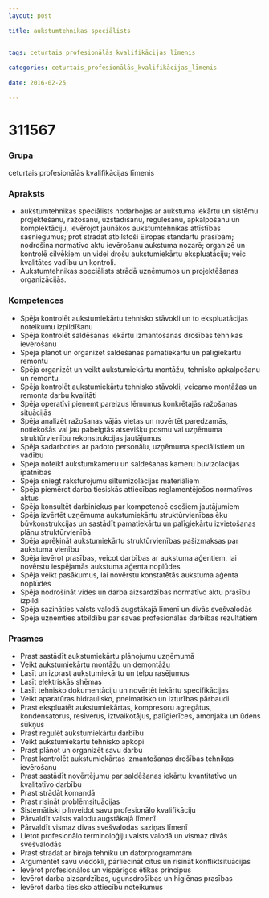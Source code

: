 ```yaml
---
layout: post
    
title: aukstumtehnikas speciālists

    
tags: ceturtais_profesionālās_kvalifikācijas_līmenis
    
categories: ceturtais_profesionālās_kvalifikācijas_līmenis
    
date: 2016-02-25
    
---
```

# 311567

### Grupa
ceturtais profesionālās kvalifikācijas līmenis


### Apraksts

* aukstumtehnikas speciālists nodarbojas ar aukstuma iekārtu un sistēmu projektēšanu, ražošanu, uzstādīšanu, regulēšanu, apkalpošanu un komplektāciju, ievērojot jaunākos aukstumtehnikas attīstības sasniegumus; prot strādāt atbilstoši Eiropas standartu prasībām; nodrošina normatīvo aktu ievērošanu aukstuma nozarē; organizē un kontrolē cilvēkiem un videi drošu aukstumiekārtu ekspluatāciju; veic kvalitātes vadību un kontroli. 
* Aukstumtehnikas speciālists strādā uzņēmumos un projektēšanas organizācijās. 

### Kompetences

* Spēja kontrolēt aukstumiekārtu tehnisko stāvokli un to ekspluatācijas noteikumu izpildīšanu
* Spēja kontrolēt saldēšanas iekārtu izmantošanas drošības tehnikas ievērošanu
* Spēja plānot un organizēt saldēšanas pamatiekārtu un palīgiekārtu remontu
* Spēja organizēt un veikt aukstumiekārtu montāžu, tehnisko apkalpošanu un remontu
* Spēja kontrolēt aukstumiekārtu tehnisko stāvokli, veicamo montāžas un remonta darbu kvalitāti
* Spēja operatīvi pieņemt pareizus lēmumus konkrētajās ražošanas situācijās
* Spēja analizēt ražošanas vājās vietas un novērtēt paredzamās, notiekošās vai jau pabeigtās atsevišķu posmu vai uzņēmuma struktūrvienību rekonstrukcijas jautājumus
* Spēja sadarboties ar padoto personālu, uzņēmuma speciālistiem un vadību
* Spēja noteikt aukstumkameru un saldēšanas kameru būvizolācijas īpatnības
* Spēja sniegt raksturojumu siltumizolācijas materiāliem
* Spēja piemērot darba tiesiskās attiecības reglamentējošos normatīvos aktus
* Spēja konsultēt darbiniekus par kompetencē esošiem jautājumiem
* Spēja izvērtēt uzņēmuma aukstumiekārtu struktūrvienības ēku būvkonstrukcijas un sastādīt pamatiekārtu un palīgiekārtu izvietošanas plānu struktūrvienībā
* Spēja aprēķināt aukstumiekārtu struktūrvienības pašizmaksas par aukstuma vienību
* Spēja ievērot prasības, veicot darbības ar aukstuma aģentiem, lai novērstu iespējamās aukstuma aģenta noplūdes
* Spēja veikt pasākumus, lai novērstu konstatētās aukstuma aģenta noplūdes
* Spēja nodrošināt vides un darba aizsardzības normatīvo aktu prasību izpildi
* Spēja sazināties valsts valodā augstākajā līmenī un divās svešvalodās
* Spēja uzņemties atbildību par savas profesionālās darbības rezultātiem

### Prasmes 
* Prast sastādīt aukstumiekārtu plānojumu uzņēmumā
* Veikt aukstumiekārtu montāžu un demontāžu
* Lasīt un izprast aukstumiekārtu un telpu rasējumus
* Lasīt elektriskās shēmas
* Lasīt tehnisko dokumentāciju un novērtēt iekārtu specifikācijas
* Veikt aparatūras hidraulisko, pneimatisko un izturības pārbaudi
* Prast ekspluatēt aukstumiekārtas, kompresoru agregātus, kondensatorus, resiverus, iztvaikotājus, palīgierīces, amonjaka un ūdens sūkņus
* Prast regulēt aukstumiekārtu darbību
* Veikt aukstumiekārtu tehnisko apkopi
* Prast plānot un organizēt savu darbu
* Prast kontrolēt aukstumiekārtas izmantošanas drošības tehnikas ievērošanu
* Prast sastādīt novērtējumu par saldēšanas iekārtu kvantitatīvo un kvalitatīvo darbību
* Prast strādāt komandā
* Prast risināt problēmsituācijas
* Sistemātiski pilnveidot savu profesionālo kvalifikāciju
* Pārvaldīt valsts valodu augstākajā līmenī
* Pārvaldīt vismaz divas svešvalodas saziņas līmenī
* Lietot profesionālo terminoloģiju valsts valodā un vismaz divās svešvalodās
* Prast strādāt ar biroja tehniku un datorprogrammām
* Argumentēt savu viedokli, pārliecināt citus un risināt konfliktsituācijas
* Ievērot profesionālos un vispārīgos ētikas principus
* Ievērot darba aizsardzības, ugunsdrošības un higiēnas prasības
* Ievērot darba tiesisko attiecību noteikumus